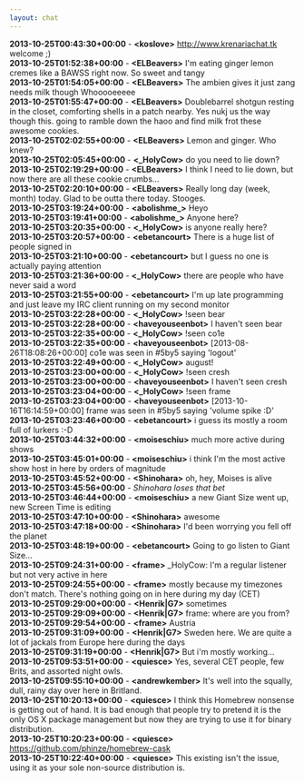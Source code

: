 ```yaml
---
layout: chat
---
```

**2013-10-25T00:43:30+00:00** - **&lt;koslove&gt;** http://www.krenariachat.tk welcome ;)  
**2013-10-25T01:52:38+00:00** - **&lt;ELBeavers&gt;** I'm eating ginger lemon cremes like a BAWSS right now. So sweet and tangy  
**2013-10-25T01:54:05+00:00** - **&lt;ELBeavers&gt;** The ambien gives it just zang  needs milk though  Whooooeeeee  
**2013-10-25T01:55:47+00:00** - **&lt;ELBeavers&gt;** Doublebarrel shotgun resting in the closet, comforting shells in a patch nearby. Yes nukj us the way though this. going to ramble down the haoo and find milk frot these awesome cookies.  
**2013-10-25T02:02:55+00:00** - **&lt;ELBeavers&gt;** Lemon and ginger. Who knew?  
**2013-10-25T02:05:45+00:00** - **&lt;_HolyCow&gt;** do you need to lie down?  
**2013-10-25T02:19:29+00:00** - **&lt;ELBeavers&gt;** I think I need to lie down, but now there are all these cookie crumbs…  
**2013-10-25T02:20:10+00:00** - **&lt;ELBeavers&gt;** Really long day (week, month) today. Glad to be outta there today. Stooges.  
**2013-10-25T03:19:24+00:00** - **&lt;abolishme_&gt;** Heyo  
**2013-10-25T03:19:41+00:00** - **&lt;abolishme_&gt;** Anyone here?  
**2013-10-25T03:20:35+00:00** - **&lt;_HolyCow&gt;** is anyone really here?  
**2013-10-25T03:20:57+00:00** - **&lt;ebetancourt&gt;** There is a huge list of people signed in  
**2013-10-25T03:21:10+00:00** - **&lt;ebetancourt&gt;** but I guess no one is actually paying attention  
**2013-10-25T03:21:36+00:00** - **&lt;_HolyCow&gt;** there are people who have never said a word  
**2013-10-25T03:21:55+00:00** - **&lt;ebetancourt&gt;** I'm up late programming and just leave my IRC client running on my second monitor  
**2013-10-25T03:22:28+00:00** - **&lt;_HolyCow&gt;** !seen bear  
**2013-10-25T03:22:28+00:00** - **&lt;haveyouseenbot&gt;** I haven't seen bear  
**2013-10-25T03:22:35+00:00** - **&lt;_HolyCow&gt;** !seen co1e  
**2013-10-25T03:22:35+00:00** - **&lt;haveyouseenbot&gt;** [2013-08-26T18:08:26+00:00] co1e was seen in #5by5 saying 'logout'  
**2013-10-25T03:22:49+00:00** - **&lt;_HolyCow&gt;** august!  
**2013-10-25T03:23:00+00:00** - **&lt;_HolyCow&gt;** !seen cresh  
**2013-10-25T03:23:00+00:00** - **&lt;haveyouseenbot&gt;** I haven't seen cresh  
**2013-10-25T03:23:04+00:00** - **&lt;_HolyCow&gt;** !seen frame  
**2013-10-25T03:23:04+00:00** - **&lt;haveyouseenbot&gt;** [2013-10-16T16:14:59+00:00] frame was seen in #5by5 saying 'volume spike :D'  
**2013-10-25T03:23:46+00:00** - **&lt;ebetancourt&gt;** i guess its mostly a room full of lurkers :-D  
**2013-10-25T03:44:32+00:00** - **&lt;moiseschiu&gt;** much more active during shows  
**2013-10-25T03:45:01+00:00** - **&lt;moiseschiu&gt;** i think I'm the most active show host in here by orders of magnitude  
**2013-10-25T03:45:52+00:00** - **&lt;Shinohara&gt;** oh, hey, Moises is alive  
**2013-10-25T03:45:56+00:00** - *Shinohara loses that bet*  
**2013-10-25T03:46:44+00:00** - **&lt;moiseschiu&gt;** a new Giant Size went up, new Screen Time is editing  
**2013-10-25T03:47:10+00:00** - **&lt;Shinohara&gt;** awesome  
**2013-10-25T03:47:18+00:00** - **&lt;Shinohara&gt;** I'd been worrying you fell off the planet  
**2013-10-25T03:48:19+00:00** - **&lt;ebetancourt&gt;** Going to go listen to Giant Size...  
**2013-10-25T09:24:31+00:00** - **&lt;frame&gt;** _HolyCow: I'm a regular listener but not very active in here  
**2013-10-25T09:24:55+00:00** - **&lt;frame&gt;** mostly because my timezones don't match. There's nothing going on in here during my day (CET)  
**2013-10-25T09:29:00+00:00** - **&lt;Henrik|G7&gt;** sometimes  
**2013-10-25T09:29:09+00:00** - **&lt;Henrik|G7&gt;** frame: where are you from?  
**2013-10-25T09:29:54+00:00** - **&lt;frame&gt;** Austria  
**2013-10-25T09:31:09+00:00** - **&lt;Henrik|G7&gt;** Sweden here. We are quite a lot of jackals from Europe here during the days  
**2013-10-25T09:31:19+00:00** - **&lt;Henrik|G7&gt;** But i'm mostly working…  
**2013-10-25T09:53:51+00:00** - **&lt;quiesce&gt;** Yes, several CET people, few Brits, and assorted night owls.  
**2013-10-25T09:55:10+00:00** - **&lt;andrewkember&gt;** It's well into the squally, dull, rainy day over here in Britland.  
**2013-10-25T10:20:13+00:00** - **&lt;quiesce&gt;** I think this Homebrew nonsense is getting out of hand. It is bad enough that people try to pretend it is the only OS X package management but now they are trying to use it for binary distribution.  
**2013-10-25T10:20:23+00:00** - **&lt;quiesce&gt;** https://github.com/phinze/homebrew-cask  
**2013-10-25T10:22:40+00:00** - **&lt;quiesce&gt;** This existing isn't the issue, using it as your sole non-source distribution is.  
